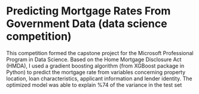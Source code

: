# Predicting Mortgage Rates From Government Data (data science competition)
This competition formed the capstone project for the Microsoft Professional Program in Data Science. Based on the Home Mortgage Disclosure Act (HMDA), I used a gradient boosting algorithm (from XGBoost package in Python) to predict the mortgage rate from variables concerning property location, loan characteristics, applicant information and lender identity. The optimized model was able to explain %74 of the variance in the test set
